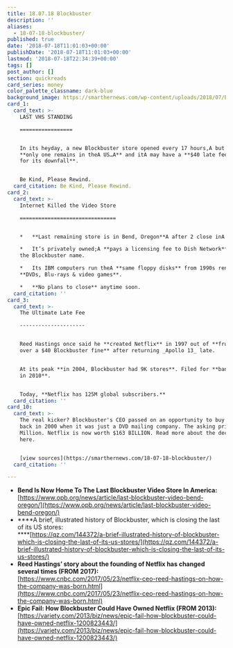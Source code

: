 ```yaml
---
title: 18.07.18 Blockbuster
description: ''
aliases:
  - 18-07-18-blockbuster/
published: true
date: '2018-07-18T11:01:03+00:00'
publishDate: '2018-07-18T11:01:03+00:00'
lastmod: '2018-07-18T22:34:39+00:00'
tags: []
post_author: []
section: quickreads
card_series: money
color_palette_classname: dark-blue
background_image: https://smarthernews.com/wp-content/uploads/2018/07/BlockbusterHwy7McCowan.jpg
card_1:
  card_text: >-
    LAST VHS STANDING

    =================


    In its heyday, a new Blockbuster store opened every 17 hours,A but now
    **only one remains in theA US…A** and itA may have a **$40 late fee to blame
    for its downfall**.


    Be Kind, Please Rewind.
  card_citation: Be Kind, Please Rewind.
card_2:
  card_text: >-
    Internet Killed the Video Store

    ===============================


    *   **Last remaining store is in Bend, Oregon**A after 2 close inA Alaska.

    *   It’s privately owned;A **pays a licensing fee to Dish Network** to use
    the Blockbuster name.

    *   Its IBM computers run theA **same floppy disks** from 1990s renting
    **DVDs, Blu-rays & video games**.

    *   **No plans to close** anytime soon.
  card_citation: ''
card_3:
  card_text: >-
    The Ultimate Late Fee

    ---------------------


    Reed Hastings once said he **created Netflix** in 1997 out of **frustration
    over a $40 Blockbuster fine** after returning _Apollo 13_ late.


    At its peak **in 2004, Blockbuster had 9K stores**. Filed for **bankruptcy
    in 2010**.


    Today, **Netflix has 125M global subscribers.**
  card_citation: ''
card_10:
  card_text: >-
    The real kicker? Blockbuster's CEO passed on an opportunity to buy Netflix
    back in 2000 when it was just a DVD mailing company. The asking price? $50
    Million. Netflix is now worth $163 BILLION. Read more about the decision
    here.


    [view sources](https://smarthernews.com/18-07-18-blockbuster/)
  card_citation: ''

---
```

*   **Bend Is Now Home To The Last Blockbuster Video Store In America:**  
    [https://www.opb.org/news/article/last-blockbuster-video-bend-oregon/](https://www.opb.org/news/article/last-blockbuster-video-bend-oregon/)
*   ****A brief, illustrated history of Blockbuster, which is closing the last of its US stores:  
    ****[https://qz.com/144372/a-brief-illustrated-history-of-blockbuster-which-is-closing-the-last-of-its-us-stores/](https://qz.com/144372/a-brief-illustrated-history-of-blockbuster-which-is-closing-the-last-of-its-us-stores/)
*   **Reed Hastings’ story about the founding of Netflix has changed several times (FROM 2017):**  
    [https://www.cnbc.com/2017/05/23/netflix-ceo-reed-hastings-on-how-the-company-was-born.html](https://www.cnbc.com/2017/05/23/netflix-ceo-reed-hastings-on-how-the-company-was-born.html)
*   **Epic Fail: How Blockbuster Could Have Owned Netflix (FROM 2013):**  
    [https://variety.com/2013/biz/news/epic-fail-how-blockbuster-could-have-owned-netflix-1200823443/](https://variety.com/2013/biz/news/epic-fail-how-blockbuster-could-have-owned-netflix-1200823443/)